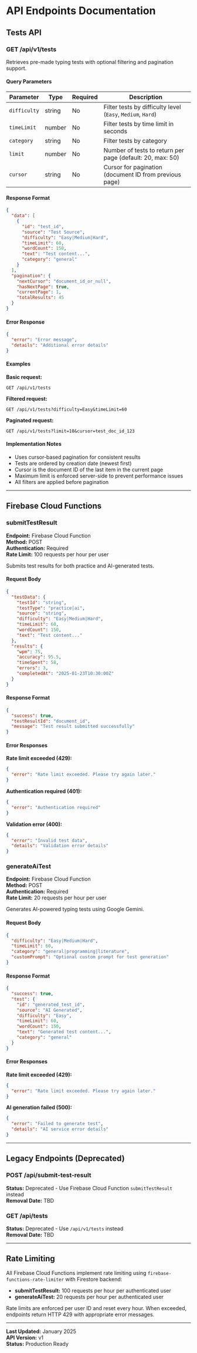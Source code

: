 # API Endpoints Documentation

## Tests API

### GET /api/v1/tests

Retrieves pre-made typing tests with optional filtering and pagination support.

#### Query Parameters

| Parameter | Type | Required | Description |
|-----------|------|----------|-------------|
| `difficulty` | string | No | Filter tests by difficulty level (`Easy`, `Medium`, `Hard`) |
| `timeLimit` | number | No | Filter tests by time limit in seconds |
| `category` | string | No | Filter tests by category |
| `limit` | number | No | Number of tests to return per page (default: 20, max: 50) |
| `cursor` | string | No | Cursor for pagination (document ID from previous page) |

#### Response Format

```json
{
  "data": [
    {
      "id": "test_id",
      "source": "Test Source",
      "difficulty": "Easy|Medium|Hard",
      "timeLimit": 60,
      "wordCount": 150,
      "text": "Test content...",
      "category": "general"
    }
  ],
  "pagination": {
    "nextCursor": "document_id_or_null",
    "hasNextPage": true,
    "currentPage": 1,
    "totalResults": 45
  }
}
```

#### Error Response

```json
{
  "error": "Error message",
  "details": "Additional error details"
}
```

#### Examples

**Basic request:**
```
GET /api/v1/tests
```

**Filtered request:**
```
GET /api/v1/tests?difficulty=Easy&timeLimit=60
```

**Paginated request:**
```
GET /api/v1/tests?limit=10&cursor=test_doc_id_123
```

#### Implementation Notes

- Uses cursor-based pagination for consistent results
- Tests are ordered by creation date (newest first)
- Cursor is the document ID of the last item in the current page
- Maximum limit is enforced server-side to prevent performance issues
- All filters are applied before pagination

---

## Firebase Cloud Functions

### submitTestResult

**Endpoint:** Firebase Cloud Function  
**Method:** POST  
**Authentication:** Required  
**Rate Limit:** 100 requests per hour per user

Submits test results for both practice and AI-generated tests.

#### Request Body

```json
{
  "testData": {
    "testId": "string",
    "testType": "practice|ai",
    "source": "string",
    "difficulty": "Easy|Medium|Hard",
    "timeLimit": 60,
    "wordCount": 150,
    "text": "Test content..."
  },
  "results": {
    "wpm": 75,
    "accuracy": 95.5,
    "timeSpent": 58,
    "errors": 3,
    "completedAt": "2025-01-23T10:30:00Z"
  }
}
```

#### Response Format

```json
{
  "success": true,
  "testResultId": "document_id",
  "message": "Test result submitted successfully"
}
```

#### Error Responses

**Rate limit exceeded (429):**
```json
{
  "error": "Rate limit exceeded. Please try again later."
}
```

**Authentication required (401):**
```json
{
  "error": "Authentication required"
}
```

**Validation error (400):**
```json
{
  "error": "Invalid test data",
  "details": "Validation error details"
}
```

### generateAiTest

**Endpoint:** Firebase Cloud Function  
**Method:** POST  
**Authentication:** Required  
**Rate Limit:** 20 requests per hour per user

Generates AI-powered typing tests using Google Gemini.

#### Request Body

```json
{
  "difficulty": "Easy|Medium|Hard",
  "timeLimit": 60,
  "category": "general|programming|literature",
  "customPrompt": "Optional custom prompt for test generation"
}
```

#### Response Format

```json
{
  "success": true,
  "test": {
    "id": "generated_test_id",
    "source": "AI Generated",
    "difficulty": "Easy",
    "timeLimit": 60,
    "wordCount": 150,
    "text": "Generated test content...",
    "category": "general"
  }
}
```

#### Error Responses

**Rate limit exceeded (429):**
```json
{
  "error": "Rate limit exceeded. Please try again later."
}
```

**AI generation failed (500):**
```json
{
  "error": "Failed to generate test",
  "details": "AI service error details"
}
```

---

## Legacy Endpoints (Deprecated)

### POST /api/submit-test-result

**Status:** Deprecated - Use Firebase Cloud Function `submitTestResult` instead  
**Removal Date:** TBD

### GET /api/tests

**Status:** Deprecated - Use `/api/v1/tests` instead  
**Removal Date:** TBD

---

## Rate Limiting

All Firebase Cloud Functions implement rate limiting using `firebase-functions-rate-limiter` with Firestore backend:

- **submitTestResult:** 100 requests per hour per authenticated user
- **generateAiTest:** 20 requests per hour per authenticated user

Rate limits are enforced per user ID and reset every hour. When exceeded, endpoints return HTTP 429 with appropriate error messages.

---

**Last Updated:** January 2025  
**API Version:** v1  
**Status:** Production Ready